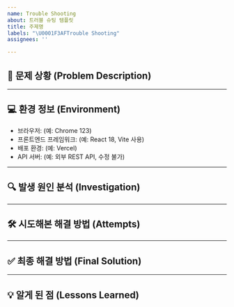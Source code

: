 ```yaml
---
name: Trouble Shooting
about: 트러블 슈팅 템플릿
title: 주제명
labels: "\U0001F3AFTrouble Shooting"
assignees: ''

---
```


## 🐞 문제 상황 (Problem Description)
<!-- 
무엇이 문제였는지를 명확하게 설명해주세요. 
가능하면 스크린샷, 콘솔 에러, 동작 영상 등도 첨부해주세요. 
예: 버튼 클릭 시 아무 동작 없음, 콘솔에 500 에러 발생 등 
-->

---

## 💻 환경 정보 (Environment)
<!-- 
문제가 발생한 환경 정보를 적어주세요.
해당 정보를 기반으로 같은 환경에서 재현할 수 있습니다.
비워도 괜찮습니다.
-->

- 브라우저: (예: Chrome 123)
- 프론트엔드 프레임워크: (예: React 18, Vite 사용)
- 배포 환경: (예: Vercel)
- API 서버: (예: 외부 REST API, 수정 불가)

---

## 🔍 발생 원인 분석 (Investigation)
<!-- 
문제의 원인을 어떻게 추적했는지, 의심했던 부분과 실제 원인을 기록해주세요.
콘솔 로그, 브레이크포인트, 조건 테스트 등 어떤 방법을 사용했는지도 좋습니다. 
-->

---

## 🛠 시도해본 해결 방법 (Attempts)
<!-- 
시도했던 해결 방법과 결과를 간단히 남겨주세요.
이모지를 활용하면 상태를 한눈에 파악하기 좋습니다.

✅ 성공  
❌ 실패  
⚠ 정확한 결과 판단 어려움 
-->

---

## ✅ 최종 해결 방법 (Final Solution)
<!-- 
문제를 어떻게 해결했는지를 명확하게 작성해주세요. 
해결한 코드 일부나 설정 변경 내용이 있다면 포함해도 좋습니다.
팀원들이 동일한 이슈를 겪었을 때 참고할 수 있도록 정리해주세요.
-->

---

## 💡 알게 된 점 (Lessons Learned)
<!-- 
이번 문제를 통해 새롭게 알게 된 점, 문서화하고 싶은 포인트,
앞으로 같은 문제가 발생하지 않도록 하기 위한 교훈 등을 작성해주세요. 
TIL와 연관된다면 넘버로 링크 해주셔도 좋습니다.
-->
